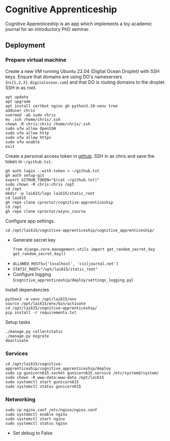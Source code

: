 # Cognitive Apprenticeship

Cognitive Apprenticeship is an app which implements a toy academic journal 
for an introductory PhD seminar.

## Deployment

### Prepare virtual machine

Create a new VM running Ubuntu 22.04 (Digital Ocean Droplet) with SSH keys.
Ensure that domains are using DO's nameservers (`ns{1,2,3}.digitalocean.com`)
and that DO is routing domains to the droplet.
SSH in as root.

```
apt update
apt upgrade
apt install certbot nginx gh python3.10-venv tree
adduser chris
usermod -aG sudo chris
mv .ssh /home/chris/.ssh
chown -R chris:chris /home/chris/.ssh
sudo ufw allow OpenSSH
sudo ufw allow http
sudo ufw allow https
sudo ufw enable
exit
```

Create a personal access token in [github](https://github.com/settings/tokens).
SSH in as chris and save the token in `~/github.txt`.

```
gh auth login --with-token < ~/github.txt
gh auth setup-git
export GITHUB_TOKEN="$(cat ~/github.txt)"
sudo chown -R chris:chris /opt
cd /opt
mkdir -p lai615/logs lai615/static_root
cd lai615
gh repo clone cproctor/cognitive-apprenticeship
cd /opt
gh repo clone cproctor/async_course
```

Configure app settings. 

```
cd /opt/lai615/cognitive-apprenticeship/cognitive_apprenticeship/
```

- Generate secret key
  ```
  from django.core.management.utils import get_random_secret_key  
  get_random_secret_key()
  ```
- `ALLOWED_HOSTS=['localhost', 'cisljournal.net']`
- `STATIC_ROOT="/opt/lai615/static_root"`
- Configure logging (`cognitive_apprenticeship/deploy/settings_logging.py`)

Install dependencies

```
python3 -m venv /opt/lai615/env
source /opt/lai615/env/bin/activate
cd /opt/lai615/cognitive-apprenticeship/
pip install -r requirements.txt
```

Setup tasks

```
./manage.py collectstatic
./manage.py migrate
deactivate
```

### Services

```
cd /opt/lai615/cognitive-apprenticeship/cognitive_apprenticeship/deploy
sudo cp gunicorn615.socket gunicorn615.service /etc/systemd/system/
sudo chown -R www-data:www-data /opt/lai615
sudo systemctl start gunicorn615
sudo systemctl status gunicorn615
```

### Networking

```
sudo cp nginx.conf /etc/nginx/nginx.conf
sudo systemctl enable nginx
sudo systemctl start nginx
sudo systemctl status nginx
```


- Set debug to False
